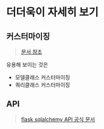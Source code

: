 # 더더욱이 자세히 보기

## 커스터마이징

> [문서 참조](https://flask-sqlalchemy.palletsprojects.com/en/2.x/customizing/)

유용해 보이는 것은

- 모델클래스 커스터마이징
- 쿼리클래스 커스터마이징

## API

> [flask sqlalchemy API 공식 문서](https://flask-sqlalchemy.palletsprojects.com/en/2.x/api/)
